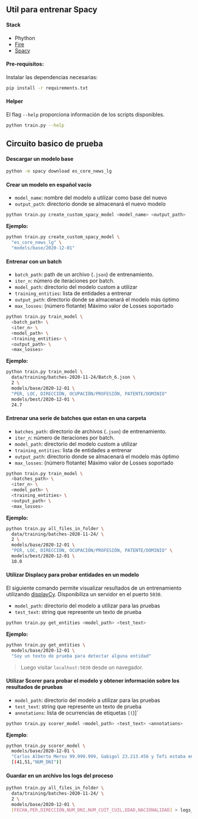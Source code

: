## Util para entrenar Spacy

#### Stack

- Phython
- [Fire](https://github.com/google/python-fire)
- [Spacy](https://spacy.io/)

#### Pre-requisitos:

Instalar las dependencias necesarias:

```bash
pip install -r requirements.txt
```

#### Helper

El flag `--help` proporciona información de los scripts disponibles.

```bash
python train.py --help
```

## Circuito basico de prueba

#### Descargar un modelo base

```bash
python -m spacy download es_core_news_lg
```

#### Crear un modelo en español vacío

+ `model_name`: nombre del modelo a utilizar como base del nuevo
+ `output_path`: directorio donde se almacenará el nuevo modelo

```bash
python train.py create_custom_spacy_model <model_name> <output_path>
```

**Ejemplo:**

```bash
python train.py create_custom_spacy_model \
  "es_core_news_lg" \
  "models/base/2020-12-01"
```

#### Entrenar con un batch

+ `batch_path`: path de un archivo (`.json`) de entrenamiento.
+ `iter_n`: número de iteraciones por batch.
+ `model_path`: directorio del modelo custom a utilizar
+ `training_entities`: lista de entidades a entrenar
+ `output_path`: directorio donde se almacenará el modelo más óptimo
+ `max_losses`: (número flotante) Máximo valor de Losses soportado

```bash
python train.py train_model \
  <batch_path> \
  <iter_n> \
  <model_path> \
  <training_entities> \
  <output_path> \
  <max_losses>
```

**Ejemplo:**

```bash
python train.py train_model \
  data/training/batches-2020-11-24/Batch_6.json \
  2 \
  models/base/2020-12-01 \
  "PER, LOC, DIRECCIÓN, OCUPACIÓN/PROFESIÓN, PATENTE/DOMINIO"
  models/best/2020-12-01 \
  24.7
```

#### Entrenar una serie de batches que estan en una carpeta

+ `batches_path`: directorio de archivos (`.json`) de entrenamiento.
+ `iter_n`: número de iteraciones por batch.
+ `model_path`: directorio del modelo custom a utilizar
+ `training_entities`: lista de entidades a entrenar
+ `output_path`: directorio donde se almacenará el modelo más óptimo
+ `max_losses`: (número flotante) Máximo valor de Losses soportado

```bash
python train.py train_model \
  <batches_path> \
  <iter_n> \
  <model_path> \
  <training_entities> \
  <output_path> \
  <max_losses>
```

**Ejemplo:**

```bash
python train.py all_files_in_folder \
  data/training/batches-2020-11-24/ \
  2 \
  models/base/2020-12-01 \
  "PER, LOC, DIRECCIÓN, OCUPACIÓN/PROFESIÓN, PATENTE/DOMINIO" \
  models/best/2020-12-01 \
  10.0
```

#### Utilizar Displacy para probar entidades en un modelo

El siguiente comando permite visualizar resultados de un entrenamiento utilizando [displayCy](https://spacy.io/api/top-level#displacy). Disponibiliza un servidor en el puerto `5030`.

+ `model_path`: directorio del modelo a utilizar para las pruebas
+ `test_text`: string que represente un texto de prueba

```bash
python train.py get_entities <model_path> <test_text>
```

**Ejemplo:**

```bash
python train.py get_entities \
  models/base/2020-12-01 \
  "Soy un texto de prueba para detectar alguna entidad"
```

> Luego visitar `localhost:5030` desde un navegador.

#### Utilizar Scorer para probar el modelo y obtener información sobre los resultados de pruebas

+ `model_path`: directorio del modelo a utilizar para las pruebas
+ `test_text`: string que represente un texto de prueba
+ `annotations`: lista de ocurrencias de etiquetas `[(`)]`

```bash
python train.py scorer_model <model_path> <test_text> <annotations>
```

**Ejemplo**:

```bash
python train.py scorer_model \
  models/base/2020-12-01 \
  "Carlos Alberto Mersu 99.999.999, Gabigol 23.213.456 y Tefi estaba en la hamaca con el dni 99999999" \
  [(41,51,"NUM_DNI")]
```

#### Guardar en un archivo los logs del proceso

```bash
python train.py all_files_in_folder \
  data/training/batches-2020-11-24/ \
  2 \
  models/base/2020-12-01 \
  [FECHA,PER,DIRECCIÓN,NUM_DNI,NUM_CUIT_CUIL,EDAD,NACIONALIDAD] > logs_file_name.txt
```
